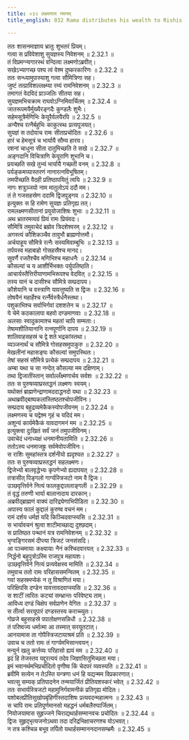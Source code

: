 ```yaml
---
title: ०३२ लक्ष्मणाय नमनम्
title_english: 032 Rama distributes his wealth to Rishis

---
```



  
ततः शासनमाज्ञाय भ्रातुः शुभतरं प्रियम्।  
गत्वा स प्रविवेशाशु सुयज्ञस्य निवेशनम् ॥ 2.32.1 ॥   
तं विप्रमग्न्यगारस्थं वन्दित्वा लक्ष्मणोऽब्रवीत्।  
सखेऽभ्यागच्छ पश्य त्वं वेश्म दुष्करकारिणः ॥ 2.32.2 ॥   
ततः सन्ध्यामुपास्याशु गत्वा सौमित्रिणा सह।  
जुष्टं तत्प्राविशल्लक्ष्म्या रम्यं रामनिवेशनम् ॥ 2.32.3 ॥   
तमागतं वेदविदं प्राञ्जलिः सीतया सह।  
सुयज्ञमभिचक्राम राघवोऽग्निमिवार्चितम् ॥ 2.32.4 ॥   
जातरूपमयैर्मुख्यैरङ्गदैः कुण्डलैः शुभैः।  
सहेमसूत्रैर्मणिभिः केयूरैर्वलयैरपि ॥ 2.32.5 ॥   
अन्यैश्च रत्नैर्बहुभिः काकुत्स्थः प्रत्यपूजयत्।  
सुयज्ञं स तदोवाच रामः सीताप्रचोदितः ॥ 2.32.6 ॥   
हारं च हेमसूत्रं च भार्यायै सौम्य हारय।  
रशनां चाधुना सीता दातुमिच्छति ते सखे ॥ 2.32.7 ॥   
अङ्गदानि विचित्राणि केयूराणि शुभानि च।  
प्रयच्छति सखे तुभ्यं भार्यायै गच्छती वनम् ॥ 2.32.8 ॥   
पर्यङ्कमग्र्यास्तरणं नानारत्नविभूषितम्।  
तमपीच्छति वैदही प्रतिष्ठापयितुं त्वयि ॥ 2.32.9 ॥   
नागः शत्रुञ्जयो नाम मातुलोऽयं ददौ मम।  
तं ते गजसहस्रेण ददामि द्विजपुङ्गव ॥ 2.32.10 ॥   
इत्युक्तः स हि रामेण सुयज्ञः प्रतिगृह्य तत्।  
रामलक्ष्मणसीतानां प्रयुयोजाशिषः शुभाः ॥ 2.32.11 ॥   
अथ भ्रातरमव्यग्रं प्रियं रामः प्रियंवदः।  
सौमित्रिं तमुवाचेदं ब्रह्मेव त्रिदशेश्वरम् ॥ 2.32.12 ॥   
अगस्त्यं कौशिकञ्चैव तावुभौ ब्राह्मणोत्तमौ।  
अर्चयाहूय सौमित्रे रत्नैः सस्यमिवाम्बुभिः ॥ 2.32.13 ॥   
तर्पयस्व महाबाहो गोसहस्रैश्च मानद।  
सुवर्णै रजतैश्चैव मणिभिश्च महाधनैः ॥ 2.32.14 ॥   
कौसल्यां च य आशीर्भिभक्तः पर्युपतिष्ठति।  
आचार्यस्तैत्तिरीयाणामभिरूपश्च वेदवित् ॥ 2.32.15 ॥   
तस्य यानं च दासीश्च सौमित्रे सम्प्रदापय।  
कौशेयानि च वस्त्राणि यावत्तुष्यति स द्विजः ॥ 2.32.16 ॥   
तोषयैनं महार्हेश्च रर्त्नैर्वस्त्रैर्धनैस्तथा।  
पशुकाभिश्च सर्वाभिर्गवां दशशतेन च ॥ 2.32.17 ॥   
ये चेमे कठकालापा बहवो दण्डमाणवाः ॥ 2.32.18 ॥   
अलसाः स्वादुकामाश्च महतां चापि सम्मताः।  
तेषामशीतियानानि रत्नपूर्णानि दापय ॥ 2.32.19 ॥   
शालिवाहसहस्रं च द्वे शते भद्रकांस्तथा।  
व्यञ्जनार्थं च सौमित्रे गोसहस्रमुपाकुरु ॥ 2.32.20 ॥   
मेखलीनां महासङ्घः कौसल्यां समुपस्थितः।  
तेषां सहस्रं सौमित्रे प्रत्येकं सम्प्रदापय ॥ 2.32.21 ॥   
अम्बा यथा च सा नन्देत् कौसल्या मम दक्षिणाम्।  
तथा द्विजातींस्तान् सर्वाल्लँक्ष्मणार्चय सर्वशः ॥ 2.32.22 ॥   
ततः स पुरुषव्याघ्रस्तद्धनं लक्ष्मणः स्वयम्।  
यथोक्तं ब्राह्मणेन्द्राणामददाद्धनदो यथा ॥ 2.32.23 ॥   
अथाब्रवीद्बाष्पकलांस्तिष्ठतश्चोपजीविनः।  
सम्प्रदाय बहुद्रव्यमेकैकस्योपजीवनम् ॥ 2.32.24 ॥   
लक्ष्मणस्य च यद्वेश्म गृहं च यदिदं मम।  
अशून्यं कार्यमेकैकं यावदागमनं मम ॥ 2.32.25 ॥   
इत्युक्त्वा दुःखितं सर्वं जनं तमुपजीविनम्।  
उवाचेदं धनाध्यक्षं धनमानीयतामिति ॥ 2.32.26 ॥   
ततोऽस्य धनमाजह्रुः सर्वमेवोपजीविनः।  
स राशिः सुमहांस्तत्र दर्शनीयो ह्यदृश्यत ॥ 2.32.27 ॥   
ततः स पुरुषव्याघ्रस्तद्धनं सहलक्ष्मणः।  
द्विजेभ्यो बालवृद्धेभ्यः कृपणेभ्यो ह्यदापयत् ॥ 2.32.28 ॥   
तत्रासीत् पिङ्गलो गार्ग्यस्त्रिजटो नाम वै द्विजः।  
उञ्छवृत्तिर्वने नित्यं फालकुद्दाललाङ्गली ॥ 2.32.29 ॥   
तं वृद्धं तरुणी भार्या बालानादाय दारकान्।  
अब्रवीद्ब्राह्मणं वाक्यं दारिद्र्येणाभिपीडिता ॥ 2.32.30 ॥   
अपास्य फालं कुद्दालं कुरुष्व वचनं मम।  
रामं दर्शय धर्मज्ञं यदि किञ्चिदवाप्स्यसि ॥ 2.32.31 ॥   
स भार्यावचनं श्रुत्वा शाटीमाच्छाद्य दुश्छदाम्।  
स प्रातिष्ठत पन्थानं यत्र रामनिवेशनम् ॥ 2.32.32 ॥   
भृग्वङ्गिरसमं दीप्त्या त्रिजटं जनसंसदि।  
आ पञ्चमायाः कक्ष्यायाः नैनं कश्चिदवारयत् ॥ 2.32.33 ॥   
निर्द्धनो बहुपुत्रोऽस्मि राजपुत्र महायशः।  
उञ्छवृत्तिर्वने नित्यं प्रत्यवेक्षस्व मामिति ॥ 2.32.34 ॥   
तमुवाच ततो रामः परिहाससमन्वितम् ॥ 2.32.35 ॥   
गवां सहस्रमप्येकं न तु विश्राणितं मया।  
परिक्षिपसि दण्डेन यावत्तावदवाप्स्यसि ॥ 2.32.36 ॥   
स शाटीं त्वरितः कट्यां सम्भ्रान्तः परिवेष्ट्य ताम्।  
आविध्य दण्डं चिक्षेप सर्वप्राणेन वेगितः ॥ 2.32.37 ॥   
स तीर्त्वा सरयूपारं दण्डस्तस्य कराच्च्युतः।  
गोव्रजे बहुसाहस्रे पपातोक्षणसन्निधौ ॥ 2.32.38 ॥   
तं परिष्वज्य धर्मात्मा आ तस्मात् सरयूतटात्।  
आनयामास ता गोपैस्त्रिजटायाश्रमं प्रति ॥ 2.32.39 ॥   
उवाच च ततो रामः तं गार्ग्यमभिसान्त्वयन्।  
मन्युर्न खलु कर्त्तव्यः परिहासो ह्ययं मम ॥ 2.32.40 ॥   
इदं हि तेजस्तव यद्दुरत्ययं तदेव जिज्ञासितुमिच्छता मया।  
इमं भवानर्थमभिप्रचोदितो वृणीष्व किं चेदपरं व्यवस्यति ॥ 2.32.41 ॥   
ब्रवीमि सत्येन न तेऽस्ति यन्त्रणा धनं हि यद्यन्मम विप्रकारणात्।  
भवत्सु सम्यक् प्रतिपादनेन तन्मयार्जितं प्रीतियशस्करं भवेत् ॥ 2.32.42 ॥   
ततः सभार्यस्त्रिजटो महामुनिर्गवामनीकं प्रतिगृह्य मोदितः।  
यशोबलप्रीतिसुखोपबृंहिणीस्तदाशिषः प्रत्यवदन्महात्मनः ॥ 2.32.43 ॥   
स चापि रामः प्रतिपूर्णमानसो महद्धनं धर्मबलैरुपार्जितम्।  
नियोजयामास सुहृज्जने चिराद्यथार्हसम्मानवचः प्रचोदितः ॥ 2.32.44 ॥   
द्विजः सुहृद्भृत्यजनोऽथवा तदा दरिद्रभिक्षाचरणश्च योऽभवत्।  
न तत्र कश्चिन्न बभूव तर्पितो यथार्हसम्माननदानसम्भ्रमैः ॥ 2.32.45 ॥   